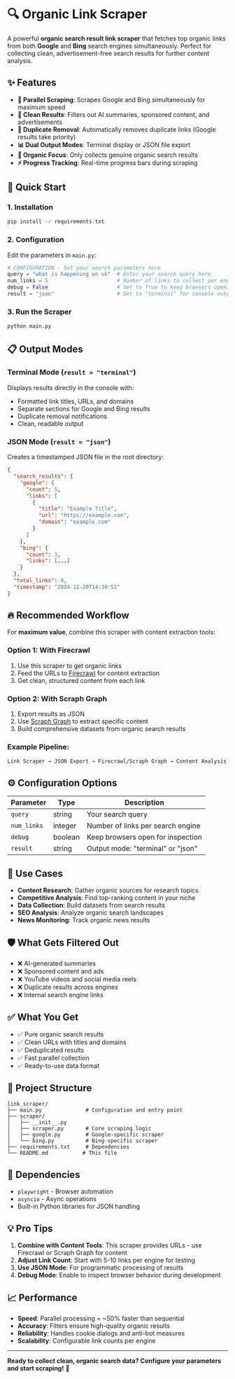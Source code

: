 # 🔍 Organic Link Scraper

A powerful **organic search result link scraper** that fetches top organic links from both **Google** and **Bing** search engines simultaneously. Perfect for collecting clean, advertisement-free search results for further content analysis.

## ✨ Features

- **🚀 Parallel Scraping**: Scrapes Google and Bing simultaneously for maximum speed
- **🧹 Clean Results**: Filters out AI summaries, sponsored content, and advertisements
- **🔄 Duplicate Removal**: Automatically removes duplicate links (Google results take priority)
- **📊 Dual Output Modes**: Terminal display or JSON file export
- **🎯 Organic Focus**: Only collects genuine organic search results
- **⚡ Progress Tracking**: Real-time progress bars during scraping

## 🚀 Quick Start

### 1. Installation
```bash
pip install -r requirements.txt
```

### 2. Configuration
Edit the parameters in `main.py`:

```python
# CONFIGURATION - Set your search parameters here
query = "what is happening on uk"  # Enter your search query here
num_links = 5                      # Number of links to collect per engine
debug = False                      # Set to True to keep browsers open, False to close them
result = "json"                    # Set to "terminal" for console output or "json" for JSON file
```

### 3. Run the Scraper
```bash
python main.py
```

## 📋 Output Modes

### Terminal Mode (`result = "terminal"`)
Displays results directly in the console with:
- Formatted link titles, URLs, and domains
- Separate sections for Google and Bing results
- Duplicate removal notifications
- Clean, readable output

### JSON Mode (`result = "json"`)
Creates a timestamped JSON file in the root directory:
```json
{
  "search_results": {
    "google": {
      "count": 5,
      "links": [
        {
          "title": "Example Title",
          "url": "https://example.com",
          "domain": "example.com"
        }
      ]
    },
    "bing": {
      "count": 3,
      "links": [...]
    }
  },
  "total_links": 8,
  "timestamp": "2024-12-20T14:30:52"
}
```

## 🔥 Recommended Workflow

For **maximum value**, combine this scraper with content extraction tools:

### Option 1: With Firecrawl
1. Use this scraper to get organic links
2. Feed the URLs to [Firecrawl](https://firecrawl.dev/) for content extraction
3. Get clean, structured content from each link

### Option 2: With Scraph Graph
1. Export results as JSON
2. Use [Scraph Graph](https://scrapegraph-ai.com/) to extract specific content
3. Build comprehensive datasets from organic search results

### Example Pipeline:
```
Link Scraper → JSON Export → Firecrawl/Scraph Graph → Content Analysis
```

## ⚙️ Configuration Options

| Parameter | Type | Description |
|-----------|------|-------------|
| `query` | string | Your search query |
| `num_links` | integer | Number of links per search engine |
| `debug` | boolean | Keep browsers open for inspection |
| `result` | string | Output mode: "terminal" or "json" |

## 🎯 Use Cases

- **Content Research**: Gather organic sources for research topics
- **Competitive Analysis**: Find top-ranking content in your niche
- **Data Collection**: Build datasets from search results
- **SEO Analysis**: Analyze organic search landscapes
- **News Monitoring**: Track organic news results

## 🛡️ What Gets Filtered Out

- ❌ AI-generated summaries
- ❌ Sponsored content and ads
- ❌ YouTube videos and social media reels
- ❌ Duplicate results across engines
- ❌ Internal search engine links

## ✅ What You Get

- ✅ Pure organic search results
- ✅ Clean URLs with titles and domains
- ✅ Deduplicated results
- ✅ Fast parallel collection
- ✅ Ready-to-use data format

## 📁 Project Structure

```
link_scraper/
├── main.py              # Configuration and entry point
├── scraper/
│   ├── __init__.py
│   ├── scraper.py       # Core scraping logic
│   ├── google.py        # Google-specific scraper
│   └── bing.py          # Bing-specific scraper
├── requirements.txt     # Dependencies
└── README.md           # This file
```

## 🔧 Dependencies

- `playwright` - Browser automation
- `asyncio` - Async operations
- Built-in Python libraries for JSON handling

## 💡 Pro Tips

1. **Combine with Content Tools**: This scraper provides URLs - use Firecrawl or Scraph Graph for content
2. **Adjust Link Count**: Start with 5-10 links per engine for testing
3. **Use JSON Mode**: For programmatic processing of results
4. **Debug Mode**: Enable to inspect browser behavior during development

## 📈 Performance

- **Speed**: Parallel processing = ~50% faster than sequential
- **Accuracy**: Filters ensure high-quality organic results
- **Reliability**: Handles cookie dialogs and anti-bot measures
- **Scalability**: Configurable link counts per engine

---

**Ready to collect clean, organic search data? Configure your parameters and start scraping!** 🚀 